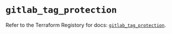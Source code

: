 # `gitlab_tag_protection`

Refer to the Terraform Registory for docs: [`gitlab_tag_protection`](https://registry.terraform.io/providers/gitlabhq/gitlab/15.10.0/docs/resources/tag_protection).
